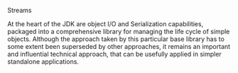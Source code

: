 Streams

At the heart of the JDK are object I/O and Serialization capabilities, packaged into a comprehensive library for managing the life cycle of simple objects. Although the approach taken by this particular base library has to some extent been superseded by other approaches, it remains an important and influential technical approach, that can be usefully applied in simpler standalone applications.